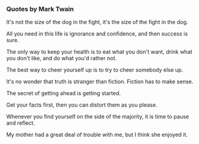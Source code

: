 ### Quotes by Mark Twain

It's not the size of the dog in the fight, it's the size of the fight in the dog.

All you need in this life is ignorance and confidence, and then success is sure.

The only way to keep your health is to eat what you don't want, drink what you don't like, and do what you'd rather not.

The best way to cheer yourself up is to try to cheer somebody else up.

It's no wonder that truth is stranger than fiction. Fiction has to make sense.


The secret of getting ahead is getting started.

Get your facts first, then you can distort them as you please.

Whenever you find yourself on the side of the majority, it is time to pause and reflect.

My mother had a great deal of trouble with me, but I think she enjoyed it.






